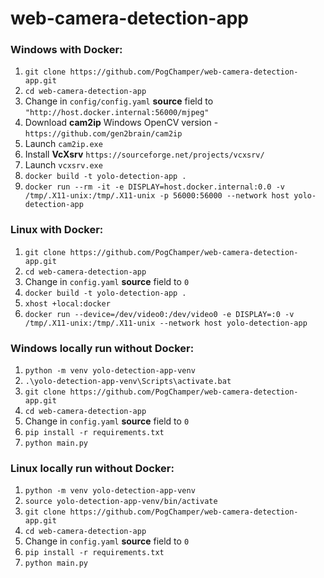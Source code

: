 # web-camera-detection-app
### Windows with Docker:
1. ```git clone https://github.com/PogChamper/web-camera-detection-app.git```
2. ```cd web-camera-detection-app```
3. Change in ```config/config.yaml``` **source** field to ```"http://host.docker.internal:56000/mjpeg"```
4. Download **cam2ip** Windows OpenCV version - ```https://github.com/gen2brain/cam2ip```
5. Launch ```cam2ip.exe```
6. Install **VcXsrv** ```https://sourceforge.net/projects/vcxsrv/```
7. Launch ```vcxsrv.exe```
8. ```docker build -t yolo-detection-app .```
9. ```docker run --rm -it -e DISPLAY=host.docker.internal:0.0 -v /tmp/.X11-unix:/tmp/.X11-unix -p 56000:56000 --network host yolo-detection-app```


### Linux with Docker:
1. ```git clone https://github.com/PogChamper/web-camera-detection-app.git```
2. ```cd web-camera-detection-app```
3. Change in ```config.yaml``` **source** field to ```0```
4. ```docker build -t yolo-detection-app .```
5. ```xhost +local:docker```
6. ```docker run --device=/dev/video0:/dev/video0 -e DISPLAY=:0 -v /tmp/.X11-unix:/tmp/.X11-unix --network host yolo-detection-app```

###  Windows locally run without Docker:
1. ```python -m venv yolo-detection-app-venv```
2. ```.\yolo-detection-app-venv\Scripts\activate.bat```
3. ```git clone https://github.com/PogChamper/web-camera-detection-app.git```
4. ```cd web-camera-detection-app```
5. Change in ```config.yaml``` **source** field to ```0```
6. ```pip install -r requirements.txt```
7. ```python main.py```

###  Linux locally run without Docker:
1. ```python -m venv yolo-detection-app-venv```
2. ```source yolo-detection-app-venv/bin/activate```
3. ```git clone https://github.com/PogChamper/web-camera-detection-app.git```
4. ```cd web-camera-detection-app```
5. Change in ```config.yaml``` **source** field to ```0```
6. ```pip install -r requirements.txt```
7. ```python main.py```